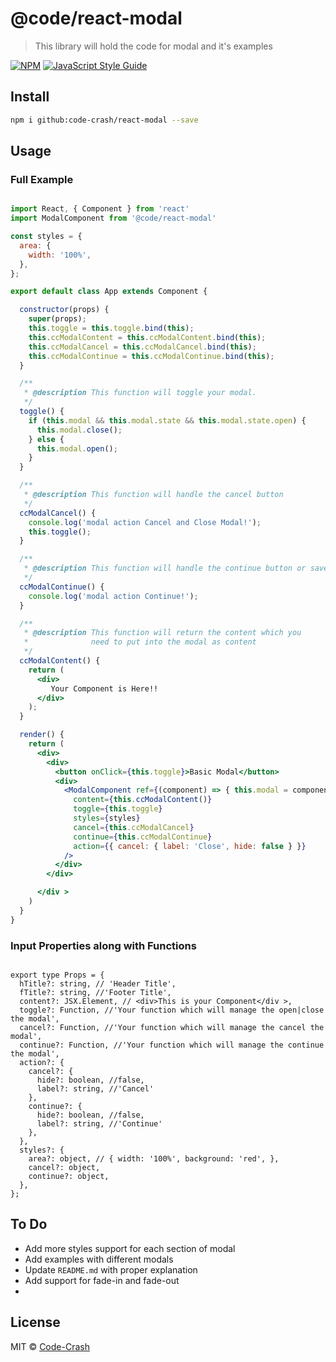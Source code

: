 # @code/react-modal

> This library will hold the code for modal and it&#x27;s examples 

[![NPM](https://img.shields.io/npm/v/@code/react-modal.svg)](https://www.npmjs.com/package/@code/react-modal) [![JavaScript Style Guide](https://img.shields.io/badge/code_style-standard-brightgreen.svg)](https://standardjs.com)

## Install

```bash
npm i github:code-crash/react-modal --save
```

## Usage

### Full Example

```jsx

import React, { Component } from 'react'
import ModalComponent from '@code/react-modal'

const styles = {
  area: {
    width: '100%',
  },
};

export default class App extends Component {

  constructor(props) {
    super(props);
    this.toggle = this.toggle.bind(this);
    this.ccModalContent = this.ccModalContent.bind(this);
    this.ccModalCancel = this.ccModalCancel.bind(this);
    this.ccModalContinue = this.ccModalContinue.bind(this);
  }

  /**
   * @description This function will toggle your modal.
   */
  toggle() {
    if (this.modal && this.modal.state && this.modal.state.open) {
      this.modal.close();
    } else {
      this.modal.open();
    }
  }

  /**
   * @description This function will handle the cancel button
   */
  ccModalCancel() {
    console.log('modal action Cancel and Close Modal!');
    this.toggle();
  }

  /**
   * @description This function will handle the continue button or save button
   */
  ccModalContinue() {
    console.log('modal action Continue!');
  }

  /**
   * @description This function will return the content which you
   *              need to put into the modal as content
   */
  ccModalContent() {
    return (
      <div>
         Your Component is Here!!
      </div>
    );
  }

  render() {
    return (
      <div>
        <div>
          <button onClick={this.toggle}>Basic Modal</button>
          <div>
            <ModalComponent ref={(component) => { this.modal = component; }}
              content={this.ccModalContent()}
              toggle={this.toggle}
              styles={styles}
              cancel={this.ccModalCancel}
              continue={this.ccModalContinue}
              action={{ cancel: { label: 'Close', hide: false } }}
            />
          </div>
        </div>

      </div >
    )
  }
}
```

### Input Properties along with Functions

```tsx

export type Props = {
  hTitle?: string, // 'Header Title',
  fTitle?: string, //'Footer Title',
  content?: JSX.Element, // <div>This is your Component</div >,
  toggle?: Function, //'Your function which will manage the open|close the modal',
  cancel?: Function, //'Your function which will manage the cancel the modal',
  continue?: Function, //'Your function which will manage the continue the modal',
  action?: {
    cancel?: {
      hide?: boolean, //false,
      label?: string, //'Cancel'
    },
    continue?: {
      hide?: boolean, //false,
      label?: string, //'Continue'
    },
  },
  styles?: {
    area?: object, // { width: '100%', background: 'red', },
    cancel?: object,
    continue?: object,
  },
};

```

## To Do

* Add more styles support for each section of modal
* Add examples with different modals
* Update ```README.md``` with proper explanation
* Add support for fade-in and fade-out
* 


## License

MIT © [Code-Crash](https://github.com/Code-Crash)
